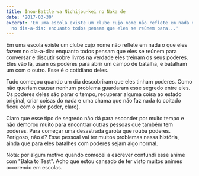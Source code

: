 ```yaml
---
title: Inou-Battle wa Nichijou-kei no Naka de
date: '2017-03-30'
excerpt: 'Em uma escola existe um clube cujo nome não reflete em nada o que eles fazem
  no dia-a-dia: enquanto todos pensam que eles se reúnem para...'
---
```




Em uma escola existe um clube cujo nome não reflete em nada o que eles fazem no dia-a-dia: enquanto todos pensam que eles se reúnem para conversar e discutir sobre livros na verdade eles treinam os seus poderes. Eles vão lá, usam os poderes para abrir um campo de batalha, e batalham um com o outro. Esse é o cotidiano deles.

Tudo começou quando um dia descobriram que eles tinham poderes. Como não queriam causar nenhum problema guardaram esse segredo entre eles. Os poderes deles são parar o tempo, recuperar alguma coisa ao estado original, criar coisas do nada e uma chama que não faz nada (o coitado ficou com o pior poder, claro).

Claro que esse tipo de segredo não dá para esconder por muito tempo e não demorou muito para encontrar outras pessoas que também tem poderes. Para começar uma desastrada garota que rouba poderes. Perigoso, não é? Esse pessoal vai ter muitos problemas nessa história, ainda que para eles batalhes com poderes sejam algo normal.

Nota: por algum motivo quando comecei a escrever confundi esse anime com "Baka to Test". Acho que estou cansado de ter visto muitos animes ocorrendo em escolas.